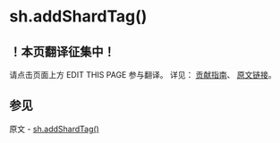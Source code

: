 # sh.addShardTag()

## ！本页翻译征集中！

请点击页面上方 EDIT THIS PAGE 参与翻译。
详见：
[贡献指南]( https://github.com/JinMuInfo/MongoDB-Manual-zh/blob/master/CONTRIBUTING.md )、
[原文链接](  https://docs.mongodb.com/manual/reference/method/sh.addShardTag/  )。

## 参见

原文 - [sh.addShardTag()]( https://docs.mongodb.com/manual/reference/method/sh.addShardTag/ )

